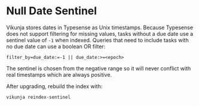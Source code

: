 # Null Date Sentinel

Vikunja stores dates in Typesense as Unix timestamps. Because Typesense does not support filtering for missing values, tasks without a due date use a sentinel value of `-1` when indexed. Queries that need to include tasks with no due date can use a boolean OR filter:

```
filter_by=due_date:=-1 || due_date:>=<epoch>
```

The sentinel is chosen from the negative range so it will never conflict with real timestamps which are always positive.

After upgrading, rebuild the index with:

```
vikunja reindex-sentinel
```
